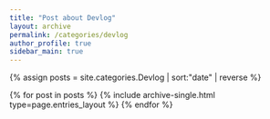 ```yaml
---
title: "Post about Devlog"
layout: archive
permalink: /categories/devlog
author_profile: true
sidebar_main: true
---
```


{% assign posts = site.categories.Devlog | sort:"date" | reverse %}

{% for post in posts %}
  {% include archive-single.html type=page.entries_layout %}
{% endfor %}
